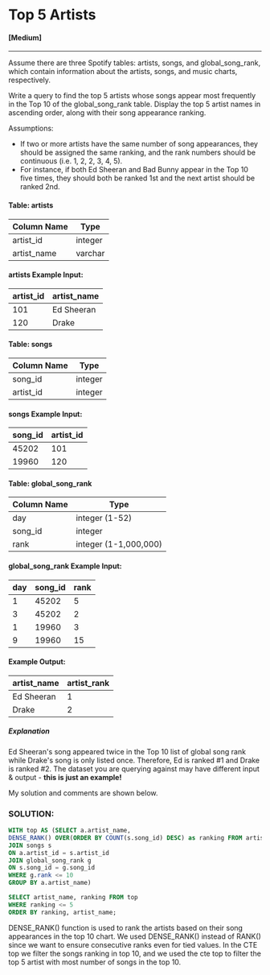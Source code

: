 # Top 5 Artists
#### [Medium]
  ---
Assume there are three Spotify tables: artists, songs, and global_song_rank, which contain information about the artists, songs, and music charts, respectively.

Write a query to find the top 5 artists whose songs appear most frequently in the Top 10 of the global_song_rank table. Display the top 5 artist names in ascending order, along with their song appearance ranking.

Assumptions:
- If two or more artists have the same number of song appearances, they should be assigned the same ranking, and the rank numbers should be continuous (i.e. 1, 2, 2, 3, 4, 5).
- For instance, if both Ed Sheeran and Bad Bunny appear in the Top 10 five times, they should both be ranked 1st and the next artist should be ranked 2nd.

#### Table: artists
|Column Name|	Type|
|---|---|
|artist_id|	integer|
|artist_name|	varchar|


#### artists Example Input:
|artist_id|	artist_name|
|----|----|
|101|	Ed Sheeran|
|120|	Drake


#### Table: songs 
| Column Name | Type |
|----|---|
|song_id|	integer|
|artist_id|	integer|

#### songs Example Input:
|song_id|	artist_id|
|---|---|
|45202|	101|
|19960|	120|

#### Table: global_song_rank 
|Column Name|	Type|
|----|----|
|day|	integer (1-52)|
|song_id|	integer|
|rank|	integer (1-1,000,000)|

#### global_song_rank Example Input:
|day|	song_id|	rank|
|----|----|----|
|1	|45202|	5|
|3|	45202|	2|
|1	|19960	|3|
|9|	19960|	15|


#### Example Output:
|artist_name |	artist_rank |
| ---- |----|
|Ed Sheeran|	1|
|Drake|	2|

##### Explanation
Ed Sheeran's song appeared twice in the Top 10 list of global song rank while Drake's song is only listed once. Therefore, Ed is ranked #1 and Drake is ranked #2.
The dataset you are querying against may have different input & output - **this is just an example!**

My solution and comments are shown below.
### SOLUTION: 
```sql
WITH top AS (SELECT a.artist_name,
DENSE_RANK() OVER(ORDER BY COUNT(s.song_id) DESC) as ranking FROM artists a  
JOIN songs s 
ON a.artist_id = s.artist_id
JOIN global_song_rank g  
ON s.song_id = g.song_id 
WHERE g.rank <= 10
GROUP BY a.artist_name)

SELECT artist_name, ranking FROM top
WHERE ranking <= 5
ORDER BY ranking, artist_name;
```
DENSE_RANK() function is used to rank the artists based on their song appearances in the top 10 chart. We used DENSE_RANK() instead of RANK() since we want to ensure consecutive ranks even for tied values. In the CTE top we filter the songs ranking in top 10, and we used the cte top to filter the top 5 artist with most number of songs in the top 10.



